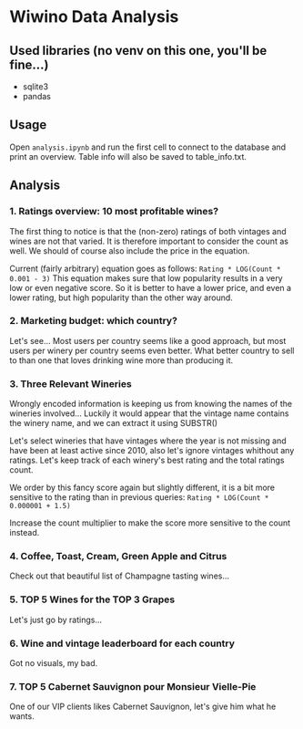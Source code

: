 # Wiwino Data Analysis

## Used libraries (no venv on this one, you'll be fine...)
- sqlite3
- pandas

## Usage
Open `analysis.ipynb` and run the first cell to connect to the database and print an overview. Table info will also be saved to table_info.txt.

## Analysis
### 1. Ratings overview: 10 most profitable wines?
The first thing to notice is that the (non-zero) ratings of both vintages and wines are not that varied. It is therefore important to consider the count as well. We should of course also include the price in the equation.

Current (fairly arbitrary) equation goes as follows:
`Rating * LOG(Count * 0.001 - 3)`
This equation makes sure that low popularity results in a very low or even negative score.
So it is better to have a lower price, and even a lower rating, but high popularity than the other way around.

### 2. Marketing budget: which country?
Let's see... Most users per country seems like a good approach, but most users per winery per country seems even better. What better country to sell to than one that loves drinking wine more than producing it.

### 3. Three Relevant Wineries
Wrongly encoded information is keeping us from knowing the names of the wineries involved... Luckily it would appear that the vintage name contains the winery name, and we can extract it using SUBSTR()

Let's select wineries that have vintages where the year is not missing and have been at least active since 2010, also let's ignore vintages whithout any ratings.
Let's keep track of each winery's best rating and the total ratings count.

We order by this fancy score again but slightly different, it is a bit more sensitive to the rating than in previous queries: `Rating * LOG(Count * 0.000001 + 1.5)`

Increase the count multiplier to make the score more sensitive to the count instead.

### 4. Coffee, Toast, Cream, Green Apple and Citrus
Check out that beautiful list of Champagne tasting wines...

### 5. TOP 5 Wines for the TOP 3 Grapes
Let's just go by ratings...

### 6. Wine and vintage leaderboard for each country
Got no visuals, my bad.

### 7. TOP 5 Cabernet Sauvignon pour Monsieur Vielle-Pie
One of our VIP clients likes Cabernet Sauvignon, let's give him what he wants.

